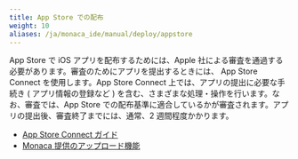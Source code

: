```yaml
---
title: App Store での配布
weight: 10
aliases: /ja/monaca_ide/manual/deploy/appstore
---
```


App Store で iOS アプリを配布するためには、Apple
社による審査を通過する必要があります。審査のためにアプリを提出するときには、
App Store Connect を使用します。App Store Connect 上では、アプリの提出に必要な手続き
( アプリ情報の登録など )
を含む、さまざまな処理・操作を行います。なお、審査では、App Store
での配布基準に適合しているかが審査されます。アプリの提出後、審査終了までには、通常、2
週間程度かかります。

- [App Store Connect ガイド](app_store_connect/)
- [Monaca 提供のアップロード機能](app_submission/)
